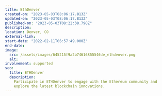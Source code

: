 ```yaml
---
title: EthDenver
created-on: "2023-05-03T08:06:17.813Z"
updated-on: "2023-05-03T08:06:17.813Z"
published-on: "2023-05-03T08:22:38.798Z"
description:
location: Denver, CO
external-link:
start-date: "2022-02-11T06:57:49.000Z"
end-date:
image:
  src: /assets/images/645215f9a2b74616855546de_ethdenver.png
  alt:
involvement: supported
seo:
  title: ETHDenver
  description:
    Participate in ETHDenver to engage with the Ethereum community and
    explore the latest blockchain innovations.
---
```

